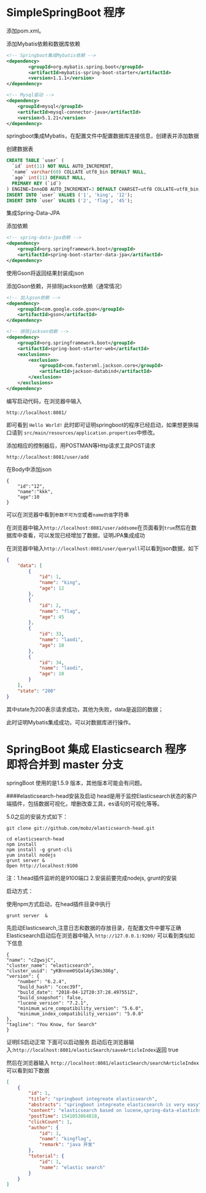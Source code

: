 # SimpleSpringBoot 程序

添加pom.xml。

添加Mybatis依赖和数据库依赖

```xml
<!-- Springboot集成Mybatis依赖 -->
<dependency>
		<groupId>org.mybatis.spring.boot</groupId>
		<artifactId>mybatis-spring-boot-starter</artifactId>
		<version>1.1.1</version>
</dependency>

<!-- Mysql驱动 -->
<dependency>
	<groupId>mysql</groupId>
	<artifactId>mysql-connector-java</artifactId>
	<version>5.1.21</version>
</dependency>
```
springboot集成Mybatis，在配置文件中配置数据库连接信息，创建表并添加数据



创建数据表
```sql
CREATE TABLE `user` (
  `id` int(11) NOT NULL AUTO_INCREMENT,
  `name` varchar(60) COLLATE utf8_bin DEFAULT NULL,
  `age` int(11) DEFAULT NULL,
  PRIMARY KEY (`id`)
) ENGINE=InnoDB AUTO_INCREMENT=3 DEFAULT CHARSET=utf8 COLLATE=utf8_bin;
INSERT INTO `user` VALUES ('1', 'king', '12');
INSERT INTO `user` VALUES ('2', 'flag', '45');
```
集成Spring-Data-JPA

添加依赖
```xml
<!-- spring-data-jpa依赖 -->
<dependency>
	<groupId>org.springframework.boot</groupId>
	<artifactId>spring-boot-starter-data-jpa</artifactId>
</dependency>
```
使用Gson将返回结果封装成json

添加Gson依赖，并排除jackson依赖（通常情况）
```xml
<!-- 加入gson依赖 -->
<dependency>
    <groupId>com.google.code.gson</groupId>
    <artifactId>gson</artifactId>
</dependency>

<!-- 排除jackson依赖 -->
<dependency>
    <groupId>org.springframework.boot</groupId>
    <artifactId>spring-boot-starter-web</artifactId>
    <exclusions>
        <exclusion>
            <groupId>com.fasterxml.jackson.core</groupId>
            <artifactId>jackson-databind</artifactId>
        </exclusion>
    </exclusions>
</dependency>
```

编写启动代码，在浏览器中输入
```
http://localhost:8081/
```
即可看到
```Hello World!```
此时即可证明springboot的程序已经启动，如果想更换端口请到
```src/main/resources/application.properties```中修改。

添加相应的控制器后，用POSTMAN等Http请求工具POST请求
```
http://localhost:8081/user/add
```
在Body中添加json
```
{
   	"id":"12",
   	"name":"kkk",
   	"age":10
}
```
可以在浏览器中看到```参数不可为空```或者```name的值```字符串


在浏览器中输入```http://localhost:8081/user/addsome```在页面看到```true```然后在数据库中查看，可以发现已经增加了数据，证明JPA集成成功

在浏览器中输入```http://localhost:8081/user/queryall```可以看到json数据，如下
```json
{
    "data": [
        {
            "id": 1,
            "name": "king",
            "age": 12
        },
        {
            "id": 2,
            "name": "flag",
            "age": 45
        },
        {
            "id": 33,
            "name": "laodi",
            "age": 10
        },
        {
            "id": 34,
            "name": "laodi",
            "age": 10
        }
    ],
    "state": "200"
}
```
其中state为200表示请求成功，其他为失败，data是返回的数据；

此时证明Mybatis集成成功，可以对数据库进行操作。


# SpringBoot 集成 Elasticsearch 程序 即将合并到 master 分支

springBoot 使用的是1.5.9 版本，其他版本可能会有问题。

####elasticsearch-head安装及启动
head是用于监控Elasticsearch状态的客户端插件，包括数据可视化，增删改查工具，es语句的可视化等等。

5.0之后的安装方式如下：
```shell
git clone git://github.com/mobz/elasticsearch-head.git
 
cd elasticsearch-head 
npm install
npm install -g grunt-cli
yum install nodejs
grunt server &
Open http://localhost:9100 
```
注：1.head插件监听的是9100端口 2.安装前要完成nodejs, grunt的安装

启动方式：

使用npm方式启动，在head插件目录中执行
```shell
grunt server  &
```

先启动Elasticsearch,注意日志和数据的存放目录，在配置文件中要写正确
Elasticsearch启动后在浏览器中输入
```http://127.0.0.1:9200/```
可以看到类似如下信息
```$xslt
{
"name": "cZgwsjC",
"cluster_name": "elasticsearch",
"cluster_uuid": "yKBnnem0SQal4yS3Ws386g",
"version": {
    "number": "6.2.4",
    "build_hash": "ccec39f",
    "build_date": "2018-04-12T20:37:28.497551Z",
    "build_snapshot": false,
    "lucene_version": "7.2.1",
    "minimum_wire_compatibility_version": "5.6.0",
    "minimum_index_compatibility_version": "5.0.0"
},
"tagline": "You Know, for Search"
}
```
证明ES启动正常
下面可以启动服务
启动后在浏览器输入:```http://localhost:8081/elasticSearch/saveArticleIndex```返回 true

然后在浏览器输入 ```http://localhost:8081/elasticSearch/searchArticleIndex```
可以看到如下数据
```json
[
    {
        "id": 1,
        "title": "springboot integreate elasticsearch",
        "abstracts": "springboot integreate elasticsearch is very easy",
        "content": "elasticsearch based on lucene,spring-data-elastichsearch based on elaticsearch,this tutorial tell you how to integrete springboot with spring-data-elasticsearch",
        "postTime": 1541053864818,
        "clickCount": 1,
        "author": {
            "id": 1,
            "name": "kingflag",
            "remark": "java 开发"
        },
        "tutorial": {
            "id": 1,
            "name": "elastic search"
        }
    }
]
```
